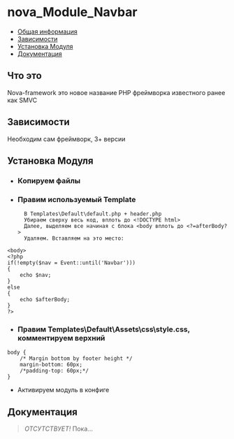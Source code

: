 # nova_Module_Navbar


- [Общая информация](#Что-это)
- [Зависимости](#Зависимости)
- [Установка Модуля](#Установка-Модуля)
- [Документация](#Документация)

## Что это
Nova-framework это новое название PHP фреймворка известного ранее как SMVC

## Зависимости
Необходим сам фреймворк, 3+ версии

## Установка Модуля

* ### Копируем файлы
* ### Правим используемый Template
        В Templates\Default\default.php + header.php
        Убираем сверху весь код, вплоть до <!DOCTYPE html>
        Далее, выделяем все начиная с блока <body вплоть до <?=afterBody?>
        Удаляем. Вставляем на это место:
```
<body>
<?php
if(!empty($nav = Event::until('Navbar')))
{
    echo $nav;
}
else
{
    echo $afterBody;
}
?>
```
* ### Правим Templates\Default\Assets\css\style.css, комментируем верхний 
```
body {
    /* Margin bottom by footer height */
    margin-bottom: 60px;
    /*padding-top: 60px;*/
}
```   
* Активируем модуль в конфиге
    
## Документация
> *ОТСУТСТВУЕТ!* Пока...

